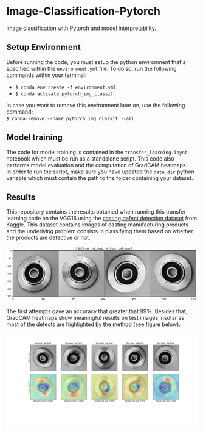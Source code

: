 # Image-Classification-Pytorch
Image classification with Pytorch and model interpretability. 


## Setup Environment
Before running the code, you must setup the python environment that's specified within the `environment.yml` file. To do so, run the following commands within your terminal:
<ul>
    <li><code>$ conda env create -f environment.yml</code></li>
    <li><code>$ conda activate pytorch_img_classif</code></li>
</ul>
In case you want to remove this environment later on, use the following command:<br>
<code>$ conda remove --name pytorch_img_classif --all</code>


## Model training
The code for model training is contained in the `transfer_learning.ipynb` notebook which must be run as a standalone script. This code also performs model evaluation and the computation of GradCAM heatmaps.
<br>In order to run the script, make sure you have updated the `data_dir` python variable which must contain the path to the folder containing your dataset. <!-- This folder must have the following structure:
<code>
├── train<br>                    
│   ├── img_train_1.png<br>           
│   └── img_train_2.png <br>    
├── test  <br>  
│   ├── img_test_1.png<br>           
│   └── img_test_2.png<br>    
</code> -->


## Results
This repository contains the results obtained when running this transfer learning code on the VGG16 using the [casting defect detection dataset](https://www.kaggle.com/ravirajsinh45/real-life-industrial-dataset-of-casting-product) from Kaggle. This dataset contains images of casting manufacturing products and the underlying problem consists in classifying them based on whether the products are defective or not. 

![ScreenShot](image_example.png)

The first attempts gave an accuracy that greater that 99%. Besides that, GradCAM heatmaps show meaningful results on test images insofar as most of the defects are highlighted by the method (see figure below).

![ScreenShot](GradCAM_example.png)
